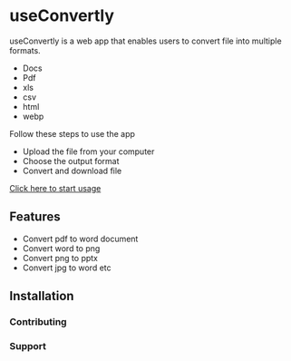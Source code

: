 # useConvertly

useConvertly is a web app that enables users to convert file into multiple formats.

- Docs
- Pdf
- xls
- csv
- html
- webp

Follow these steps to use the app

- Upload the file from your computer
- Choose the output format
- Convert and download file

[Click here to start usage](https://useconvertly.netlify.app/)

## Features

- Convert pdf to word document
- Convert word to png
- Convert png to pptx
- Convert jpg to word etc

## Installation

### Contributing

### Support
